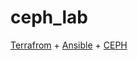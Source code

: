 # ceph_lab
[Terrafrom](https://terraform.io) + [Ansible](https://ansible.com) + [CEPH](https://ceph.io/)
